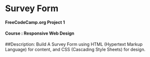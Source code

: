 # Survey Form
#### FreeCodeCamp.org Project 1 
#### Course : Responsive Web Design

##Description:
Build A Survey Form using HTML (Hypertext Markup Language) for content, and CSS (Cascading Style Sheets) for design.


